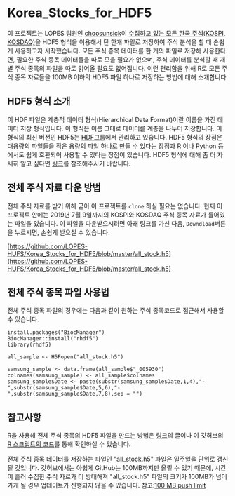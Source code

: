 # Korea_Stocks_for_HDF5

이 프로젝트는 LOPES 팀원인 [choosunsick](https://github.com/choosunsick)이 [수집하고 있는 모든 한국 주식(KOSPI, KOSDAQ)](https://github.com/choosunsick/Korea_Stocks)을 HDF5 형식을 이용해서 단 한개 파일로 저장하여 주식 분석을 할 때 손쉽게 사용하고자 시작했습니다. 
모든 주식 종목 데이터를 한 개의 파일로 저장해 사용한다면, 필요한 주식 종목 데이터들을 따로 모을 필요가 없으며, 주식 데이터를 분석할 때 개별 주식 종목의 파일을 따로 읽어올 필요도 없어집니다. 이런 편리함을 위해 R로 모든 주식 종목 자료들을 100MB 이하의 HDF5 파일 하나로 저장하는 방법에 대해 소개합니다.

## HDF5 형식 소개 
이 HDF 파일은 계층적 데이터 형식(Hierarchical Data Format)이란 이름을 가진 데이터 저장 형식입니다. 이 형식은 이름 그대로 데이터를 계층을 나누어 저장합니다. 이 형식의 최신 버전인 HDF5는 [HDF그룹](https://www.hdfgroup.org/solutions/hdf5/)에서 관리하고 있습니다. HDF5 형식의 장점은 대용량의 파일들을 작은 용량의 파일 하나로 만들 수 있다는 장점과 R 이나 Python 등에서도 쉽게 호환되어 사용할 수 있다는 장점이 있습니다. HDF5 형식에 대해 좀 더 자세히 알고 싶다면 [링크](https://support.hdfgroup.org/HDF5/whatishdf5.html)를 참조해주시기 바랍니다. 

## 전체 주식 자료 다운 방법

전체 주식 자료를 받기 위해 굳이 이 프로젝트를 `clone` 하실 필요는 없습니다. 현재 이 프로젝트 안에는 2019년 7월 9일까지의 KOSPI와 KOSDAQ 주식 종목 자료가 들어있는 파일을 있습니다. 이 파일을 다운받으시려면 아래 링크를 가신 다음, `Downdload`버튼을 누르시면, 손쉽게 받으실 수 있습니다.

[https://github.com/LOPES-HUFS/Korea_Stocks_for_HDF5/blob/master/all_stock.h5](https://github.com/LOPES-HUFS/Korea_Stocks_for_HDF5/blob/master/all_stock.h5)

## 전체 주식 종목 파일 사용법

전체 주식 종목 파일의 경우에는 다음과 같이 원하는 주식 종목코드로 접근해서 사용할 수 있습니다.

```
install.packages("BiocManager")
BiocManager::install("rhdf5")
library(rhdf5)

all_sample <- H5Fopen("all_stock.h5")

samsung_sample <- data.frame(all_sample$"_005930")
colnames(samsung_sample) <- all_sample$colnames
samsung_sample$Date <- paste(substr(samsung_sample$Date,1,4),"-",substr(samsung_sample$Date,5,6),"-",substr(samsung_sample$Date,7,8),sep = "")
```

## 참고사항

R을 사용해 전체 주식 종목의 HDF5 파일을 만드는 방법은 [링크](https://choosunsick.github.io)의 글이나 이 깃허브의 [R 스크립트의 코드](https://github.com/LOPES-HUFS/Korea_Stocks_for_HDF5/blob/master/rhdf5%20compression.R)를 통해 확인하실 수 있습니다. 

전체 주식 종목 데이터를 저장하는 파일인 "all_stock.h5" 파일은 일주일을 단위로 갱신될 것입니다. 깃허브에서는 아쉽게 GitHub는 100MB까지만 올릴 수 있기 때문에, 시간이 흘러 수집한 주식 자료가 더 방대해져 "all_stock.h5" 파일의 크기가 100MB가 넘어가게 될 경우 업데이트가 진행되지 않을 수 있습니다. 참고:[100 MB push limit](https://help.github.com/en/articles/conditions-for-large-files) 
